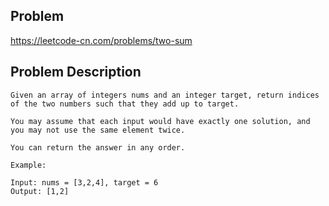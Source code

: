 ## Problem

https://leetcode-cn.com/problems/two-sum

## Problem Description


```
Given an array of integers nums and an integer target, return indices of the two numbers such that they add up to target.

You may assume that each input would have exactly one solution, and you may not use the same element twice.

You can return the answer in any order.

Example:

Input: nums = [3,2,4], target = 6
Output: [1,2]
```